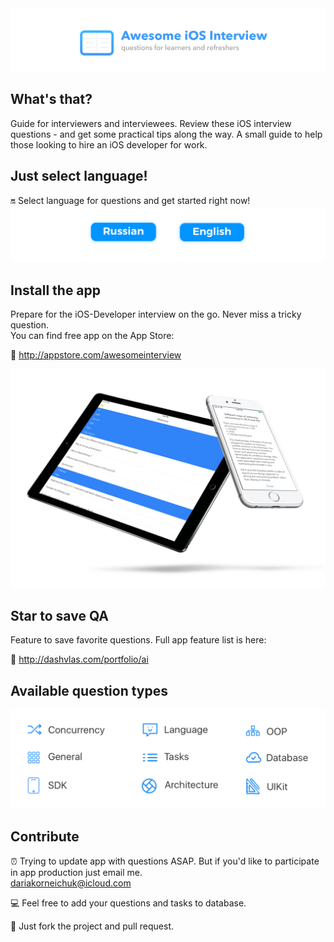 
<img src="Resources/Main.png">

## What's that?
Guide for interviewers and interviewees. Review these iOS interview questions - and get some practical tips along the way.
A small guide to help those looking to hire an iOS developer for work.

## Just select language!
🔛 Select language for questions and get started right now!  
<a href="Resources/Russian.md"><img src="Resources/Artboard-filled-left.png" width=50%></a><a href="Resources/English.md"><img src="Resources/Artboard-filled-right.png" width=50%></a>

## Install the app  
Prepare for the iOS-Developer interview on the go. Never miss a tricky question.  
You can find free app on the App Store: 

📲 http://appstore.com/awesomeinterview  
<p align="center"><img src="Resources/Devices.jpg"></p>

## Star to save QA
Feature to save favorite questions. Full app feature list is here:  

🌟 http://dashvlas.com/portfolio/ai

## Available question types
<p align="center"><img src="Resources/Available QA types.png"></p>

## Contribute
⏰ Trying to update app with questions ASAP. But if you'd like to participate in app production just email me.  
   dariakorneichuk@icloud.com

💻 Feel free to add your questions and tasks to database.

🚀 Just fork the project and pull request.

